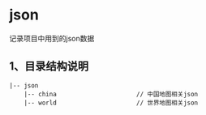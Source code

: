 # json
记录项目中用到的json数据

## 1、目录结构说明

```
|-- json
    |-- china                      // 中国地图相关json
    |-- world                      // 世界地图相关json                           
```


